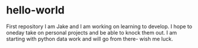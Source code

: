 # hello-world
First repository
I am Jake and I am working on learning to develop. I hope to oneday take on personal projects and be able to knock them out. I am starting with python data work and will go from there- wish me luck.

